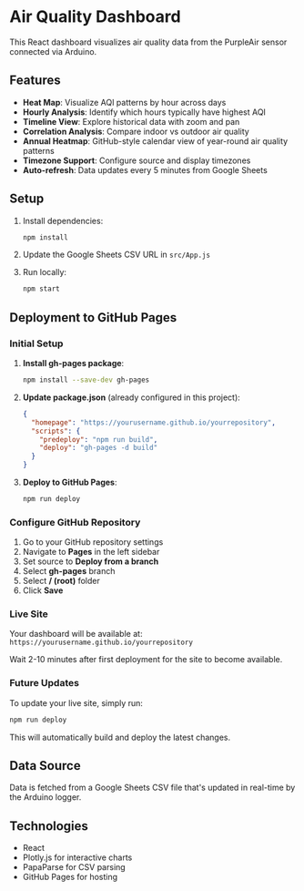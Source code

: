 # Air Quality Dashboard

This React dashboard visualizes air quality data from the PurpleAir sensor connected via Arduino.

## Features

- **Heat Map**: Visualize AQI patterns by hour across days
- **Hourly Analysis**: Identify which hours typically have highest AQI
- **Timeline View**: Explore historical data with zoom and pan
- **Correlation Analysis**: Compare indoor vs outdoor air quality
- **Annual Heatmap**: GitHub-style calendar view of year-round air quality patterns
- **Timezone Support**: Configure source and display timezones
- **Auto-refresh**: Data updates every 5 minutes from Google Sheets

## Setup

1. Install dependencies:
   ```bash
   npm install
   ```

2. Update the Google Sheets CSV URL in `src/App.js`

3. Run locally:
   ```bash
   npm start
   ```

## Deployment to GitHub Pages

### Initial Setup

1. **Install gh-pages package**:
   ```bash
   npm install --save-dev gh-pages
   ```

2. **Update package.json** (already configured in this project):
   ```json
   {
     "homepage": "https://yourusername.github.io/yourrepository",
     "scripts": {
       "predeploy": "npm run build",
       "deploy": "gh-pages -d build"
     }
   }
   ```

3. **Deploy to GitHub Pages**:
   ```bash
   npm run deploy
   ```

### Configure GitHub Repository

1. Go to your GitHub repository settings
2. Navigate to **Pages** in the left sidebar
3. Set source to **Deploy from a branch**
4. Select **gh-pages** branch
5. Select **/ (root)** folder
6. Click **Save**

### Live Site

Your dashboard will be available at: `https://yourusername.github.io/yourrepository`

Wait 2-10 minutes after first deployment for the site to become available.

### Future Updates

To update your live site, simply run:
```bash
npm run deploy
```

This will automatically build and deploy the latest changes.

## Data Source

Data is fetched from a Google Sheets CSV file that's updated in real-time by the Arduino logger.

## Technologies

- React
- Plotly.js for interactive charts
- PapaParse for CSV parsing
- GitHub Pages for hosting 